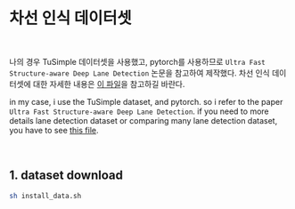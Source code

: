 # 차선 인식 데이터셋

<br>

나의 경우 TuSimple 데이터셋을 사용했고, pytorch를 사용하므로 `Ultra Fast Structure-aware Deep Lane Detection` 논문을 참고하여 제작했다. 차선 인식 데이터셋에 대한 자세한 내용은 [이 파일](https://github.com/dkssud8150/lane_detect_yolov3/blob/master/datasets/compare_dataset.md)을 참고하길 바란다.

in my case, i use the TuSimple dataset, and pytorch. so i refer to the paper `Ultra Fast Structure-aware Deep Lane Detection`. if you need to more details lane detection dataset or comparing many lane detection dataset, you have to see [this file](https://github.com/dkssud8150/lane_detect_yolov3/blob/master/datasets/compare_dataset.md).

<br>

## 1. dataset download

```bash
sh install_data.sh
```

